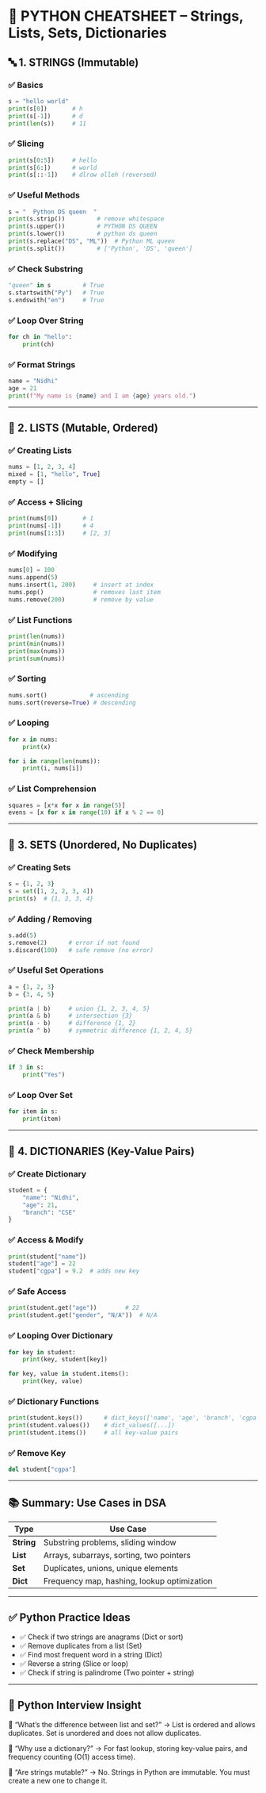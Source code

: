 

# 🐍 PYTHON CHEATSHEET – Strings, Lists, Sets, Dictionaries



## 🔤 1. **STRINGS** (Immutable)

### ✅ Basics

```python
s = "hello world"
print(s[0])       # h
print(s[-1])      # d
print(len(s))     # 11
```

### ✅ Slicing

```python
print(s[0:5])     # hello
print(s[6:])      # world
print(s[::-1])    # dlrow olleh (reversed)
```

### ✅ Useful Methods

```python
s = "  Python DS queen  "
print(s.strip())         # remove whitespace
print(s.upper())         # PYTHON DS QUEEN
print(s.lower())         # python ds queen
print(s.replace("DS", "ML"))  # Python ML queen
print(s.split())         # ['Python', 'DS', 'queen']
```

### ✅ Check Substring

```python
"queen" in s         # True
s.startswith("Py")   # True
s.endswith("en")     # True
```

### ✅ Loop Over String

```python
for ch in "hello":
    print(ch)
```

### ✅ Format Strings

```python
name = "Nidhi"
age = 21
print(f"My name is {name} and I am {age} years old.")
```

---

## 📃 2. **LISTS** (Mutable, Ordered)

### ✅ Creating Lists

```python
nums = [1, 2, 3, 4]
mixed = [1, "hello", True]
empty = []
```

### ✅ Access + Slicing

```python
print(nums[0])       # 1
print(nums[-1])      # 4
print(nums[1:3])     # [2, 3]
```

### ✅ Modifying

```python
nums[0] = 100
nums.append(5)
nums.insert(1, 200)     # insert at index
nums.pop()              # removes last item
nums.remove(200)        # remove by value
```

### ✅ List Functions

```python
print(len(nums))      
print(min(nums))      
print(max(nums))      
print(sum(nums))      
```

### ✅ Sorting

```python
nums.sort()            # ascending
nums.sort(reverse=True) # descending
```

### ✅ Looping

```python
for x in nums:
    print(x)

for i in range(len(nums)):
    print(i, nums[i])
```

### ✅ List Comprehension

```python
squares = [x*x for x in range(5)]
evens = [x for x in range(10) if x % 2 == 0]
```

---

## 🔁 3. **SETS** (Unordered, No Duplicates)

### ✅ Creating Sets

```python
s = {1, 2, 3}
s = set([1, 2, 2, 3, 4])
print(s)  # {1, 2, 3, 4}
```

### ✅ Adding / Removing

```python
s.add(5)
s.remove(2)      # error if not found
s.discard(100)   # safe remove (no error)
```

### ✅ Useful Set Operations

```python
a = {1, 2, 3}
b = {3, 4, 5}

print(a | b)     # union {1, 2, 3, 4, 5}
print(a & b)     # intersection {3}
print(a - b)     # difference {1, 2}
print(a ^ b)     # symmetric difference {1, 2, 4, 5}
```

### ✅ Check Membership

```python
if 3 in s:
    print("Yes")
```

### ✅ Loop Over Set

```python
for item in s:
    print(item)
```

---

## 🔑 4. **DICTIONARIES** (Key-Value Pairs)

### ✅ Create Dictionary

```python
student = {
    "name": "Nidhi",
    "age": 21,
    "branch": "CSE"
}
```

### ✅ Access & Modify

```python
print(student["name"])
student["age"] = 22
student["cgpa"] = 9.2  # adds new key
```

### ✅ Safe Access

```python
print(student.get("age"))        # 22
print(student.get("gender", "N/A"))  # N/A
```

### ✅ Looping Over Dictionary

```python
for key in student:
    print(key, student[key])

for key, value in student.items():
    print(key, value)
```

### ✅ Dictionary Functions

```python
print(student.keys())      # dict_keys(['name', 'age', 'branch', 'cgpa'])
print(student.values())    # dict_values([...])
print(student.items())     # all key-value pairs
```

### ✅ Remove Key

```python
del student["cgpa"]
```

---

## 📚 Summary: Use Cases in DSA

| Type       | Use Case                                    |
| ---------- | ------------------------------------------- |
| **String** | Substring problems, sliding window          |
| **List**   | Arrays, subarrays, sorting, two pointers    |
| **Set**    | Duplicates, unions, unique elements         |
| **Dict**   | Frequency map, hashing, lookup optimization |

---

## ✅ Python Practice Ideas

* ✅ Check if two strings are anagrams (Dict or sort)
* ✅ Remove duplicates from a list (Set)
* ✅ Find most frequent word in a string (Dict)
* ✅ Reverse a string (Slice or loop)
* ✅ Check if string is palindrome (Two pointer + string)

---

## 🧠 Python Interview Insight

💬 “What’s the difference between list and set?”
→ List is ordered and allows duplicates. Set is unordered and does not allow duplicates.

💬 “Why use a dictionary?”
→ For fast lookup, storing key-value pairs, and frequency counting (O(1) access time).

💬 “Are strings mutable?”
→ No. Strings in Python are immutable. You must create a new one to change it.

